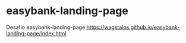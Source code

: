 # easybank-landing-page
Desafio easybank-landing-page
https://wagstalos.github.io/easybank-landing-page/index.html
